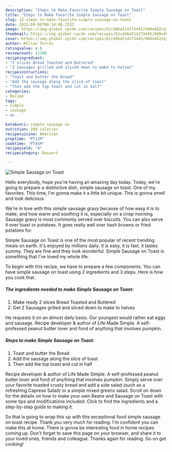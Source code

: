 ```yaml
---
description: "Steps to Make Favorite Simple Sausage on Toast"
title: "Steps to Make Favorite Simple Sausage on Toast"
slug: 32-steps-to-make-favorite-simple-sausage-on-toast
date: 2021-09-06T00:14:06.253Z
image: https://img-global.cpcdn.com/recipes/b1cdd6a514373445/680x482cq70/simple-sausage-on-toast-recipe-main-photo.jpg
thumbnail: https://img-global.cpcdn.com/recipes/b1cdd6a514373445/680x482cq70/simple-sausage-on-toast-recipe-main-photo.jpg
cover: https://img-global.cpcdn.com/recipes/b1cdd6a514373445/680x482cq70/simple-sausage-on-toast-recipe-main-photo.jpg
author: Milton Torres
ratingvalue: 4.6
reviewcount: 11380
recipeingredient:
- "2 slices Bread Toasted and Buttered"
- "2 Sausages grilled and sliced down to make to halves"
recipeinstructions:
- "Toast and butter the Bread"
- "Add the sausage along the slice of toast"
- "Then add the top toast and cut in half"
categories:
- Recipe
tags:
- simple
- sausage
- on

katakunci: simple sausage on 
nutrition: 209 calories
recipecuisine: American
preptime: "PT12M"
cooktime: "PT45M"
recipeyield: "4"
recipecategory: Dessert

---
```



![Simple Sausage on Toast](https://img-global.cpcdn.com/recipes/b1cdd6a514373445/680x482cq70/simple-sausage-on-toast-recipe-main-photo.jpg)

Hello everybody, hope you're having an amazing day today. Today, we're going to prepare a distinctive dish, simple sausage on toast. One of my favorites. This time, I'm gonna make it a little bit unique. This is gonna smell and look delicious.

We&#39;re in love with this simple sausage gravy because of how easy it is to make, and how warm and soothing it is, especially on a crisp morning. Sausage gravy is most commonly served over biscuits. You can also serve it over toast or potatoes. It goes really well over hash browns or fried potatoes for.

Simple Sausage on Toast is one of the most popular of recent trending meals on earth. It's enjoyed by millions daily. It is easy, it is fast, it tastes yummy. They are fine and they look wonderful. Simple Sausage on Toast is something that I've loved my whole life.


To begin with this recipe, we have to prepare a few components. You can have simple sausage on toast using 2 ingredients and 3 steps. Here is how you cook that.

<!--inarticleads1-->

##### The ingredients needed to make Simple Sausage on Toast:

1. Make ready 2 slices Bread Toasted and Buttered
1. Get 2 Sausages grilled and sliced down to make to halves


He requests it on an almost daily basis. Our youngest would rather eat eggs and sausage. Recipe developer &amp; author of Life Made Simple. A self-professed peanut butter lover and fond of anything that involves pumpkin. 

<!--inarticleads2-->

##### Steps to make Simple Sausage on Toast:

1. Toast and butter the Bread
1. Add the sausage along the slice of toast
1. Then add the top toast and cut in half


Recipe developer &amp; author of Life Made Simple. A self-professed peanut butter lover and fond of anything that involves pumpkin. Simply serve over your favorite toasted crusty bread and add a side salad (such as a refreshing Caprese Salad) or a simple mixed greens salad. Scroll on down for the details on how to make your own Beans and Sausage on Toast with some tips and modifications included. Click to find the ingredients and a step-by-step guide to making it. 

So that is going to wrap this up with this exceptional food simple sausage on toast recipe. Thank you very much for reading. I'm confident you can make this at home. There is gonna be interesting food in home recipes coming up. Don't forget to save this page on your browser, and share it to your loved ones, friends and colleague. Thanks again for reading. Go on get cooking!

